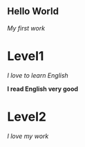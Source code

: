 ## Hello World
_My first work_

# Level1
*I love to learn English*

**I read English very good**


# Level2

_I love my work_



